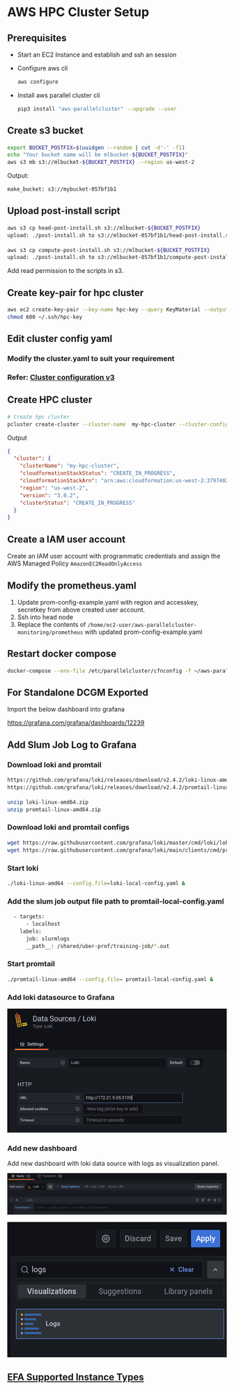 # AWS HPC Cluster Setup

## Prerequisites

* Start an EC2 Instance and establish and ssh an session
* Configure aws cli

  ```bash
  aws configure
  ```

* Install aws parallel cluster cli

  ```bash
  pip3 install "aws-parallelcluster" --upgrade --user
  ```

## Create s3 bucket

```bash
export BUCKET_POSTFIX=$(uuidgen --random | cut -d'-' -f1)
echo "Your bucket name will be mlbucket-${BUCKET_POSTFIX}"
aws s3 mb s3://mlbucket-${BUCKET_POSTFIX} --region us-west-2
```

Output:

```bash
make_bucket: s3://mybucket-057bf1b1
```

## Upload post-install script

```bash
aws s3 cp head-post-install.sh s3://mlbucket-${BUCKET_POSTFIX}
upload: ./post-install.sh to s3://mlbucket-057bf1b1/head-post-install.sh

aws s3 cp compute-post-install.sh s3://mlbucket-${BUCKET_POSTFIX}
upload: ./post-install.sh to s3://mlbucket-057bf1b1/compute-post-install.sh
```

Add read permission to the scripts in s3.

## Create key-pair for hpc cluster

```bash
aws ec2 create-key-pair --key-name hpc-key --query KeyMaterial --output text > ~/.ssh/hpc-key
chmod 600 ~/.ssh/hpc-key
```

## Edit cluster config yaml

### Modify the cluster.yaml to suit your requirement

### Refer: [Cluster configuration v3](https://docs.aws.amazon.com/parallelcluster/latest/ug/cluster-configuration-file-v3.html)

## Create HPC cluster

```bash
# Create hpc cluster
pcluster create-cluster --cluster-name  my-hpc-cluster --cluster-configuration cluster.yaml
```

Output

```json
{
  "cluster": {
    "clusterName": "my-hpc-cluster",
    "cloudformationStackStatus": "CREATE_IN_PROGRESS",
    "cloudformationStackArn": "arn:aws:cloudformation:us-west-2:379740236983:stack/my-hpc-cluster/dc43a000-640b-11ec-846b-0a803e033d61",
    "region": "us-west-2",
    "version": "3.0.2",
    "clusterStatus": "CREATE_IN_PROGRESS"
  }
}
```

## Create a IAM user account

Create an IAM user account with programmatic credentials and assign the AWS Managed Policy `AmazonEC2ReadOnlyAccess`

## Modify the prometheus.yaml

1. Update prom-config-example.yaml with region and accesskey, secretkey from above created user account.
2. Ssh into head node
3. Replace the contents of `/home/ec2-user/aws-parallelcluster-monitoring/prometheus` with updated prom-config-example.yaml

## Restart docker compose

```bash
docker-compose --env-file /etc/parallelcluster/cfnconfig -f ~/aws-parallelcluster-monitoring/docker-compose/docker-compose.master.yml -p monitoring-master restart
```

## For Standalone DCGM Exported

Import the below dashboard into grafana

https://grafana.com/grafana/dashboards/12239

## Add Slum Job Log to Grafana

### Download loki and promtail

```bash
https://github.com/grafana/loki/releases/download/v2.4.2/loki-linux-amd64.zip
https://github.com/grafana/loki/releases/download/v2.4.2/promtail-linux-amd64.zip

unzip loki-linux-amd64.zip
unzip promtail-linux-amd64.zip
```

### Download loki and promtail configs

```bash
wget https://raw.githubusercontent.com/grafana/loki/master/cmd/loki/loki-local-config.yaml
wget https://raw.githubusercontent.com/grafana/loki/main/clients/cmd/promtail/promtail-local-config.yaml
```

### Start loki

```bash
./loki-linux-amd64 --config.file=loki-local-config.yaml &
```

### Add the slum job output file path to promtail-local-config.yaml

```bash
  - targets:
      - localhost
    labels:
      job: slurmlogs
      __path__: /shared/uber-prof/training-job/*.out
```

### Start promtail

```bash
./promtail-linux-amd64 --config.file= promtail-local-config.yaml &
```

### Add loki datasource to Grafana

![Add datasource](./images/loki_datasource.png)

### Add new dashboard

Add new dashboard with loki data source with logs as visualization panel.

![Add dashboard datasource](./images/dashboard_datasource.png)

![Add dashboard panel](./images/dashboard_panel.png)

## [EFA Supported Instance Types](https://docs.aws.amazon.com/AWSEC2/latest/UserGuide/efa.html#efa-instance-types)
